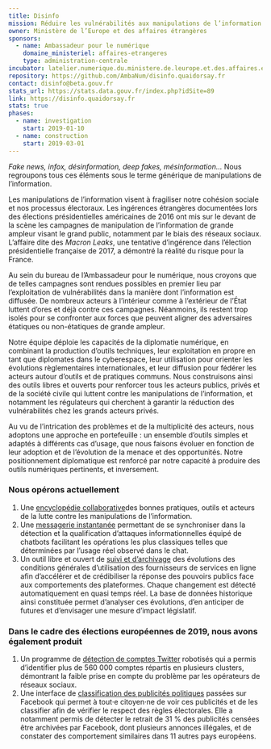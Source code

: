 ```yaml
---
title: Disinfo
mission: Réduire les vulnérabilités aux manipulations de l’information
owner: Ministère de l’Europe et des affaires étrangères
sponsors:
  - name: Ambassadeur pour le numérique
    domaine_ministeriel: affaires-etrangeres
    type: administration-centrale
incubator: latelier.numerique.du.ministere.de.leurope.et.des.affaires.etrangeres
repository: https://github.com/AmbaNum/disinfo.quaidorsay.fr
contact: disinfo@beta.gouv.fr
stats_url: https://stats.data.gouv.fr/index.php?idSite=89
link: https://disinfo.quaidorsay.fr
stats: true
phases:
  - name: investigation
    start: 2019-01-10
  - name: construction
    start: 2019-03-01
---
```


_Fake news, infox, désinformation, deep fakes, mésinformation…_ Nous regroupons tous ces éléments sous le terme générique de manipulations de l’information.

Les manipulations de l’information visent à fragiliser notre cohésion sociale et nos processus électoraux. Les ingérences étrangères documentées lors des élections présidentielles américaines de 2016 ont mis sur le devant de la scène les campagnes de manipulation de l’information de grande ampleur visant le grand public, notamment par le biais des réseaux sociaux. L’affaire dite des _Macron Leaks_, une tentative d’ingérence dans l’élection présidentielle française de 2017, a démontré la réalité du risque pour la France.

Au sein du bureau de l’Ambassadeur pour le numérique, nous croyons que de telles campagnes sont rendues possibles en premier lieu par l’exploitation de vulnérabilités dans la manière dont l’information est diffusée. De nombreux acteurs à l’intérieur comme à l’extérieur de l’État luttent d’ores et déjà contre ces campagnes. Néanmoins, ils restent trop isolés pour se confronter aux forces que peuvent aligner des adversaires étatiques ou non-étatiques de grande ampleur.

Notre équipe déploie les capacités de la diplomatie numérique, en combinant la production d’outils techniques, leur exploitation en propre en tant que diplomates dans le cyberespace, leur utilisation pour orienter les évolutions règlementaires internationales, et leur diffusion pour fédérer les acteurs autour d’outils et de pratiques communs. Nous construisons ainsi des outils libres et ouverts pour renforcer tous les acteurs publics, privés et de la société civile qui luttent contre les manipulations de l’information, et notamment les régulateurs qui cherchent à garantir la réduction des vulnérabilités chez les grands acteurs privés.

Au vu de l’intrication des problèmes et de la multiplicité des acteurs, nous adoptons une approche en portefeuille : un ensemble d’outils simples et adaptés à différents cas d’usage, que nous faisons évoluer en fonction de leur adoption et de l’évolution de la menace et des opportunités. Notre positionnement diplomatique est renforcé par notre capacité à produire des outils numériques pertinents, et inversement.

### Nous opérons actuellement

1. Une [encyclopédie collaborative](https://disinfo.quaidorsay.fr/encyclopedia)des bonnes pratiques, outils et acteurs de la lutte contre les manipulations de l’information.
2. Une [messagerie instantanée](https://disinfo.quaidorsay.fr/collaborate) permettant de se synchroniser dans la détection et la qualification d’attaques informationnelles équipé de chatbots facilitant les opérations les plus classiques telles que déterminées par l’usage réel observé dans le chat.
3. Un outil libre et ouvert de [suivi et d’archivage](https://github.com/ambanum/CGUs) des évolutions des conditions générales d’utilisation des fournisseurs de services en ligne afin d’accélérer et de crédibiliser la réponse des pouvoirs publics face aux comportements des plateformes. Chaque changement est détecté automatiquement en quasi temps réel. La base de données historique ainsi constituée permet d’analyser ces évolutions, d’en anticiper de futures et d’envisager une mesure d’impact législatif.

### Dans le cadre des élections européennes de 2019, nous avons également produit

1. Un programme de [détection de comptes Twitter](https://disinfo.quaidorsay.fr/twitter-bot-clusters/fr/) robotisés qui a permis d’identifier plus de 560 000 comptes répartis en plusieurs clusters, démontrant la faible prise en compte du problème par les opérateurs de réseaux sociaux.
2. Une interface de [classification des publicités politiques](https://disinfo.quaidorsay.fr/political-ads/) passées sur Facebook qui permet à tout‧e citoyen‧ne de voir ces publicités et de les classifier afin de vérifier le respect des règles électorales. Elle a notamment permis de détecter le retrait de 31 % des publicités censées être archivées par Facebook, dont plusieurs annonces illégales, et de constater des comportement similaires dans 11 autres pays européens.
